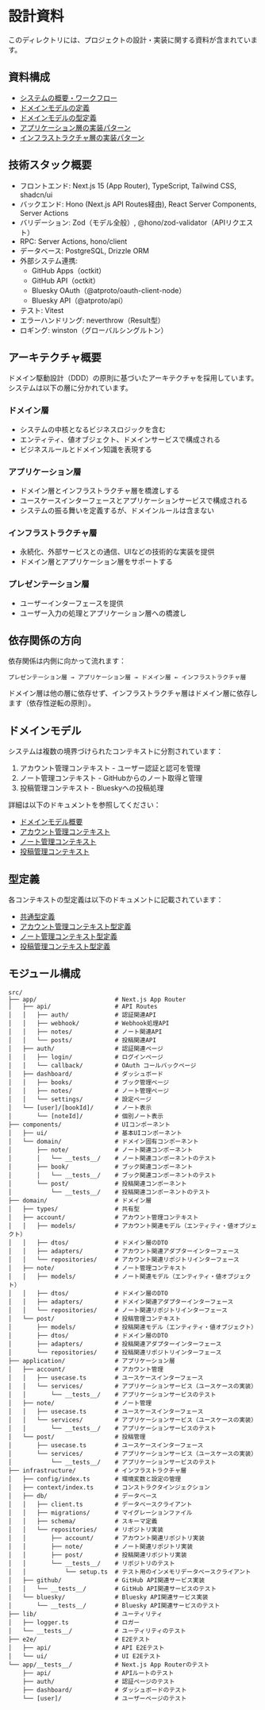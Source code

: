 # 設計資料

このディレクトリには、プロジェクトの設計・実装に関する資料が含まれています。

## 資料構成

- [システムの概要・ワークフロー](./flowchart.md)
- [ドメインモデルの定義](./domains/)
- [ドメインモデルの型定義](./domain-types/)
- [アプリケーション層の実装パターン](./application-layer.md)
- [インフラストラクチャ層の実装パターン](./infrastructure-layer.md)

## 技術スタック概要

- フロントエンド: Next.js 15 (App Router), TypeScript, Tailwind CSS, shadcn/ui
- バックエンド: Hono (Next.js API Routes経由), React Server Components, Server Actions
- バリデーション: Zod（モデル全般）, @hono/zod-validator（APIリクエスト）
- RPC: Server Actions, hono/client
- データベース: PostgreSQL, Drizzle ORM
- 外部システム連携:
  - GitHub Apps（octkit）
  - GitHub API（octkit）
  - Bluesky OAuth（@atproto/oauth-client-node）
  - Bluesky API（@atproto/api）
- テスト: Vitest
- エラーハンドリング: neverthrow（Result型）
- ロギング: winston（グローバルシングルトン）

## アーキテクチャ概要

ドメイン駆動設計（DDD）の原則に基づいたアーキテクチャを採用しています。システムは以下の層に分かれています。

### ドメイン層

- システムの中核となるビジネスロジックを含む
- エンティティ、値オブジェクト、ドメインサービスで構成される
- ビジネスルールとドメイン知識を表現する

### アプリケーション層

- ドメイン層とインフラストラクチャ層を橋渡しする
- ユースケースインターフェースとアプリケーションサービスで構成される
- システムの振る舞いを定義するが、ドメインルールは含まない

### インフラストラクチャ層

- 永続化、外部サービスとの通信、UIなどの技術的な実装を提供
- ドメイン層とアプリケーション層をサポートする

### プレゼンテーション層

- ユーザーインターフェースを提供
- ユーザー入力の処理とアプリケーション層への橋渡し

## 依存関係の方向

依存関係は内側に向かって流れます：

```
プレゼンテーション層 → アプリケーション層 → ドメイン層 ← インフラストラクチャ層
```

ドメイン層は他の層に依存せず、インフラストラクチャ層はドメイン層に依存します（依存性逆転の原則）。

## ドメインモデル

システムは複数の境界づけられたコンテキストに分割されています：

1. アカウント管理コンテキスト - ユーザー認証と認可を管理
2. ノート管理コンテキスト - GitHubからのノート取得と管理
3. 投稿管理コンテキスト - Blueskyへの投稿処理

詳細は以下のドキュメントを参照してください：

- [ドメインモデル概要](./domains/overview.md)
- [アカウント管理コンテキスト](./domains/account.md)
- [ノート管理コンテキスト](./domains/note.md)
- [投稿管理コンテキスト](./domains/post.md)

## 型定義

各コンテキストの型定義は以下のドキュメントに記載されています：

- [共通型定義](./domain-types/common.md)
- [アカウント管理コンテキスト型定義](./domain-types/account.md)
- [ノート管理コンテキスト型定義](./domain-types/note.md)
- [投稿管理コンテキスト型定義](./domain-types/post.md)

## モジュール構成

```
src/
├── app/                      # Next.js App Router
│   ├── api/                  # API Routes
│   │   ├── auth/             # 認証関連API
│   │   ├── webhook/          # Webhook処理API
│   │   ├── notes/            # ノート関連API
│   │   └── posts/            # 投稿関連API
│   ├── auth/                 # 認証関連ページ
│   │   ├── login/            # ログインページ
│   │   └── callback/         # OAuth コールバックページ
│   ├── dashboard/            # ダッシュボード
│   │   ├── books/            # ブック管理ページ
│   │   ├── notes/            # ノート管理ページ
│   │   └── settings/         # 設定ページ
│   └── [user]/[bookId]/      # ノート表示
│       └── [noteId]/         # 個別ノート表示
├── components/               # UIコンポーネント
│   ├── ui/                   # 基本UIコンポーネント
│   └── domain/               # ドメイン固有コンポーネント
│       ├── note/             # ノート関連コンポーネント
│       │   └── __tests__/    # ノート関連コンポーネントのテスト
│       ├── book/             # ブック関連コンポーネント
│       │   └── __tests__/    # ブック関連コンポーネントのテスト
│       └── post/             # 投稿関連コンポーネント
│           └── __tests__/    # 投稿関連コンポーネントのテスト
├── domain/                   # ドメイン層
│   ├── types/                # 共有型
│   ├── account/              # アカウント管理コンテキスト
│   │   ├── models/           # アカウント関連モデル（エンティティ・値オブジェクト）
│   │   ├── dtos/             # ドメイン層のDTO
│   │   ├── adapters/         # アカウント関連アダプターインターフェース
│   │   └── repositories/     # アカウント関連リポジトリインターフェース
│   ├── note/                 # ノート管理コンテキスト
│   │   ├── models/           # ノート関連モデル（エンティティ・値オブジェクト）
│   │   ├── dtos/             # ドメイン層のDTO
│   │   ├── adapters/         # ドメイン関連アダプターインターフェース
│   │   └── repositories/     # ノート関連リポジトリインターフェース
│   └── post/                 # 投稿管理コンテキスト
│       ├── models/           # 投稿関連モデル（エンティティ・値オブジェクト）
│       ├── dtos/             # ドメイン層のDTO
│       ├── adapters/         # 投稿関連アダプターインターフェース
│       └── repositories/     # 投稿関連リポジトリインターフェース
├── application/              # アプリケーション層
│   ├── account/              # アカウント管理
│   │   ├── usecase.ts        # ユースケースインターフェース
│   │   └── services/         # アプリケーションサービス（ユースケースの実装）
│   │       └── __tests__/    # アプリケーションサービスのテスト
│   ├── note/                 # ノート管理
│   │   ├── usecase.ts        # ユースケースインターフェース
│   │   └── services/         # アプリケーションサービス（ユースケースの実装）
│   │       └── __tests__/    # アプリケーションサービスのテスト
│   └── post/                 # 投稿管理
│       ├── usecase.ts        # ユースケースインターフェース
│       └── services/         # アプリケーションサービス（ユースケースの実装）
│           └── __tests__/    # アプリケーションサービスのテスト
├── infrastructure/           # インフラストラクチャ層
│   ├── config/index.ts       # 環境変数と設定の管理
│   ├── context/index.ts      # コンストラクタインジェクション
│   ├── db/                   # データベース
│   │   ├── client.ts         # データベースクライアント
│   │   ├── migrations/       # マイグレーションファイル
│   │   ├── schema/           # スキーマ定義
│   │   └── repositories/     # リポジトリ実装
│   │       ├── account/      # アカウント関連リポジトリ実装
│   │       ├── note/         # ノート関連リポジトリ実装
│   │       ├── post/         # 投稿関連リポジトリ実装
│   │       └── __tests__/    # リポジトリのテスト
│   │           └── setup.ts  # テスト用のインメモリデータベースクライアント
│   ├── github/               # GitHub API関連サービス実装
│   │   └── __tests__/        # GitHub API関連サービスのテスト
│   └── bluesky/              # Bluesky API関連サービス実装
│       └── __tests__/        # Bluesky API関連サービスのテスト
├── lib/                      # ユーティリティ
│   ├── logger.ts             # ロガー
│   └── __tests__/            # ユーティリティのテスト
├── e2e/                      # E2Eテスト
│   ├── api/                  # API E2Eテスト
│   └── ui/                   # UI E2Eテスト
└── app/__tests__/            # Next.js App Routerのテスト
    ├── api/                  # APIルートのテスト
    ├── auth/                 # 認証ページのテスト
    ├── dashboard/            # ダッシュボードのテスト
    └── [user]/               # ユーザーページのテスト
```
